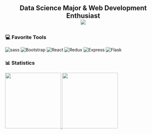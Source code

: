 <h2 align="center">
  Data Science Major & Web Development Enthusiast
  </br>
  <a href="https://ibrahimyunel.github.io/">
    <img src="https://img.shields.io/badge/Website-Ibrahim-blue?style=flat-square">
  </a>
<h2>

### 💻 Favorite Tools
![sass](https://img.shields.io/badge/sass-%23E34F26?style=for-the-badge&logo=sass&logoColor=white) 
![Bootstrap](https://img.shields.io/badge/bootstrap-%231572B6.svg?style=for-the-badge&logo=bootstrap&logoColor=white)
![React](https://img.shields.io/badge/react-%2338B2AC.svg?style=for-the-badge&logo=react&logoColor=white) 
![Redux](https://img.shields.io/badge/redux-%2338B2AC.svg?style=for-the-badge&logo=redux&logoColor=white) 
![Express](https://img.shields.io/badge/express-23323330.svg?style=for-the-badge&logo=express&logoColor=black) 
![Flask](https://img.shields.io/badge/flask-%23323330?style=for-the-badge&logo=flask&logoColor=white) 
  


<h3>📊 Statistics</h3>
<p align="left">
<a href="https://github.com/Ibrahimyunel">
  <img height="180em" src="https://github-readme-stats-eight-theta.vercel.app/api?username=Ibrahimyunel&show_icons=true&theme=algolia&include_all_commits=true&count_private=true"/>
  <img height="180em" src="https://github-readme-stats-eight-theta.vercel.app/api/top-langs/?username=Ibrahimyunel&layout=compact&langs_count=8&theme=algolia"/>
</a>
</p>
